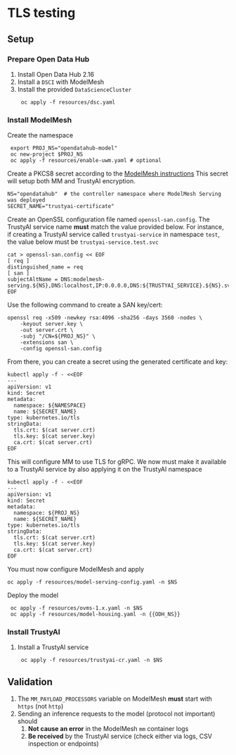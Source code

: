 # TLS testing

## Setup
### Prepare Open Data Hub

1. Install Open Data Hub 2.16
2. Install a `DSCI` with ModelMesh
3. Install the provided `DataScienceCluster`
   ```shell
    oc apply -f resources/dsc.yaml
   ```
   
### Install ModelMesh

Create the namespace
```shell
 export PROJ_NS="opendatahub-model"
 oc new-project $PROJ_NS
 oc apply -f resources/enable-uwm.yaml # optional
```
    
Create a PKCS8 secret according to the [ModelMesh instructions](https://github.com/kserve/modelmesh-serving/blob/main/docs/configuration/tls.md)
This secret will setup both MM and TrustyAI encryption.

```shell
NS="opendatahub"  # the controller namespace where ModelMesh Serving was deployed
SECRET_NAME="trustyai-certificate"
```
Create an OpenSSL configuration file named `openssl-san.config`.
The TrustyAI service name **must** match the value provided below. For instance, if creating a TrustyAI service called
`trustyai-service` in namespace `test`, the value below must be `trustyai-service.test.svc`
```shell
cat > openssl-san.config << EOF
[ req ]
distinguished_name = req
[ san ]
subjectAltName = DNS:modelmesh-serving.${NS},DNS:localhost,IP:0.0.0.0,DNS:${TRUSTYAI_SERVICE}.${NS}.svc
EOF
```
Use the following command to create a SAN key/cert:

```shell
openssl req -x509 -newkey rsa:4096 -sha256 -days 3560 -nodes \
    -keyout server.key \
    -out server.crt \
    -subj "/CN=${PROJ_NS}" \
    -extensions san \
    -config openssl-san.config
```

From there, you can create a secret using the generated certificate and key:

```shell
kubectl apply -f - <<EOF
---
apiVersion: v1
kind: Secret
metadata:
  namespace: ${NAMESPACE}
  name: ${SECRET_NAME}
type: kubernetes.io/tls
stringData:
  tls.crt: $(cat server.crt)
  tls.key: $(cat server.key)
  ca.crt: $(cat server.crt)
EOF
```

This will configure MM to use TLS for gRPC.
We now must make it available to a TrustyAI service by also applying it on the TrustyAI namespace

```shell
kubectl apply -f - <<EOF
---
apiVersion: v1
kind: Secret
metadata:
  namespace: ${PROJ_NS}
  name: ${SECRET_NAME}
type: kubernetes.io/tls
stringData:
  tls.crt: $(cat server.crt)
  tls.key: $(cat server.key)
  ca.crt: $(cat server.crt)
EOF
```

You must now configure ModelMesh and apply

```shell
oc apply -f resources/model-serving-config.yaml -n $NS
```

Deploy the model
```shell
 oc apply -f resources/ovms-1.x.yaml -n $NS
 oc apply -f resources/model-housing.yaml -n {{ODH_NS}}

```

### Install TrustyAI

1. Install a TrustyAI service
   ```shell
    oc apply -f resources/trustyai-cr.yaml -n $NS
   ```
   
## Validation

1. The `MM_PAYLOAD_PROCESSORS` variable on ModelMesh **must** start with `https` (not `http`)
2. Sending an inference requests to the model (protocol not important) should
   1. **Not cause an error** in the ModelMesh `mm` container logs
   2. **Be received** by the TrustyAI service (check either via logs, CSV inspection or endpoints)